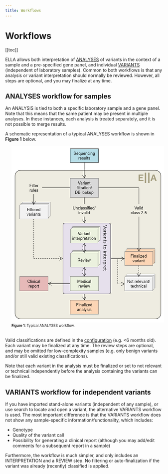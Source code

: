 ```yaml
---
title: Workflows
---
```


# Workflows

[[toc]]

ELLA allows both interpretation of [ANALYSES](#sample-centered-workflow-analyses) of variants in the context of a sample and a pre-specified gene panel, and individual [VARIANTS](#variant-centered-workflow-variants) (independent of laboratory samples). Common to both workflows is that any analysis or variant interpretation should normally be reviewed. However, all steps are optional, and you may finalize at any time. 

## ANALYSES workflow for samples

An ANALYSIS is tied to both a specific laboratory sample and a gene panel. Note that this means that the same patient may be present in multiple analyses. In these instances, each analysis is treated separately, and it is not possible to merge results. 

A schematic representation of a typical ANALYSES workflow is shown in **Figure 1** below.

<div style="text-indent: 4%;">
  <img src="./img/workflow.png"><br>
  <div style="font-size: 80%;">
    <strong>Figure 1:</strong> Typical ANALYSES workflow.
  </div>
  <br> 
</div>

Valid classifications are defined in the [configuration](/technical/acmg.html#classification) (e.g. <6 months old). Each variant may be finalized at any time. The review steps are optional, and may be omitted for low-complexity samples (e.g. only benign variants and/or still valid existing classifications).

Note that each variant in the analysis must be finalized or set to not relevant or technical independently before the analysis containing the variants can be finalized. 

## VARIANTS workflow for independent variants

If you have imported stand-alone variants (independent of any sample), or use search to locate and open a variant, the alternative VARIANTS workflow is used. The most important difference is that the VARIANTS workflow does not show any sample-specific information/functionality, which includes:

- Genotype
- Quality of the variant call 
- Possibility for generating a clinical report (although you may add/edit comments for a subsequent report in a sample)

Furthermore, the workflow is much simpler, and only includes an INTERPRETATION and a REVIEW step. No filtering or auto-finalization if the variant was already (recently) classified is applied. 